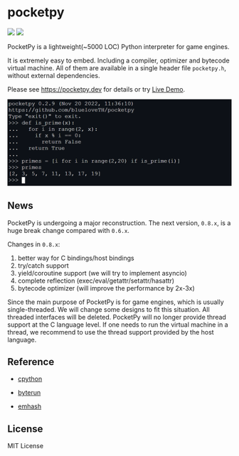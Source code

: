 # pocketpy

<p>
<a title="Build" href="https://github.com/blueloveTH/pocketpy/actions/workflows" ><img src="https://github.com/blueloveTH/pocketpy/actions/workflows/main.yml/badge.svg" /></a>
<a title="Pub" href="https://pub.dev/packages/pocketpy" ><img src="https://img.shields.io/pub/v/pocketpy" /></a>
</p>

PocketPy is a lightweight(~5000 LOC) Python interpreter for game engines.

It is extremely easy to embed. Including a compiler, optimizer and bytecode virtual machine. All of them are available in a single header file `pocketpy.h`, without external dependencies.

Please see https://pocketpy.dev for details or try [Live Demo](https://blueloveth.github.io/pocketpy).

![sample_img](docs/sample.png)


## News

PocketPy is undergoing a major reconstruction.
The next version, `0.8.x`, is a huge break change compared with `0.6.x`.

Changes in `0.8.x`:
1. better way for C bindings/host bindings
2. try/catch support
3. yield/coroutine support (we will try to implement asyncio)
4. complete reflection (exec/eval/getattr/setattr/hasattr)
5. bytecode optimizer (will improve the performance by 2x-3x)

Since the main purpose of PocketPy is for game engines, which is usually single-threaded. We will change some designs to fit this situation.
All threaded interfaces will be deleted. PocketPy will no longer provide thread support at the C language level. If one needs to run the virtual machine in a thread, we recommend to use the thread support provided by the host language.

## Reference

+ [cpython](https://github.com/python/cpython)

+ [byterun](http://qingyunha.github.io/taotao/)

+ [emhash](https://github.com/ktprime/emhash)

## License

MIT License
